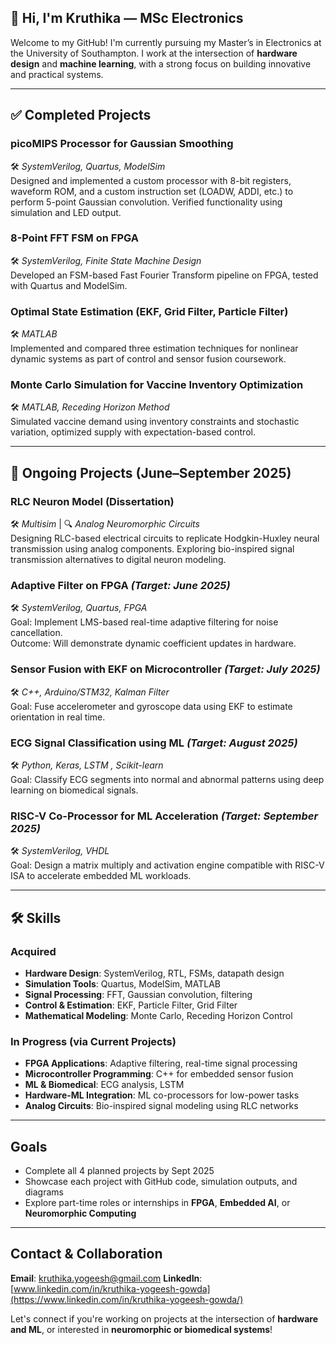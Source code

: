 ## 👋 Hi, I'm Kruthika — MSc Electronics 

Welcome to my GitHub! I'm currently pursuing my Master’s in Electronics at the University of Southampton. I work at the intersection of **hardware design** and **machine learning**, with a strong focus on building innovative and practical systems.

---

## ✅ Completed Projects

### picoMIPS Processor for Gaussian Smoothing  
🛠️ *SystemVerilog, Quartus, ModelSim*  
Designed and implemented a custom processor with 8-bit registers, waveform ROM, and a custom instruction set (LOADW, ADDI, etc.) to perform 5-point Gaussian convolution. Verified functionality using simulation and LED output.

### 8-Point FFT FSM on FPGA  
🛠️ *SystemVerilog, Finite State Machine Design*  
Developed an FSM-based Fast Fourier Transform pipeline on FPGA, tested with Quartus and ModelSim.

### Optimal State Estimation (EKF, Grid Filter, Particle Filter)  
🛠️ *MATLAB*  
Implemented and compared three estimation techniques for nonlinear dynamic systems as part of control and sensor fusion coursework.

### Monte Carlo Simulation for Vaccine Inventory Optimization  
🛠️ *MATLAB, Receding Horizon Method*  
Simulated vaccine demand using inventory constraints and stochastic variation, optimized supply with expectation-based control.

---

## 🚧 Ongoing Projects (June–September 2025)

###  RLC Neuron Model (Dissertation)  
🛠️ *Multisim* | 🔍 *Analog Neuromorphic Circuits*  
Designing RLC-based electrical circuits to replicate Hodgkin-Huxley neural transmission using analog components. Exploring bio-inspired signal transmission alternatives to digital neuron modeling.

###  Adaptive Filter on FPGA *(Target: June 2025)*  
🛠️ *SystemVerilog, Quartus, FPGA*  
Goal: Implement LMS-based real-time adaptive filtering for noise cancellation.  
Outcome: Will demonstrate dynamic coefficient updates in hardware.

###  Sensor Fusion with EKF on Microcontroller *(Target: July 2025)*  
🛠️ *C++, Arduino/STM32, Kalman Filter*  
Goal: Fuse accelerometer and gyroscope data using EKF to estimate orientation in real time.

###  ECG Signal Classification using ML *(Target: August 2025)*  
🛠️ *Python, Keras, LSTM , Scikit-learn*  
Goal: Classify ECG segments into normal and abnormal patterns using deep learning on biomedical signals.

###  RISC-V Co-Processor for ML Acceleration *(Target: September 2025)*  
🛠️ *SystemVerilog, VHDL*  
Goal: Design a matrix multiply and activation engine compatible with RISC-V ISA to accelerate embedded ML workloads.

---

## 🛠️ Skills

###  Acquired  
- **Hardware Design**: SystemVerilog, RTL, FSMs, datapath design  
- **Simulation Tools**: Quartus, ModelSim, MATLAB  
- **Signal Processing**: FFT, Gaussian convolution, filtering  
- **Control & Estimation**: EKF, Particle Filter, Grid Filter  
- **Mathematical Modeling**: Monte Carlo, Receding Horizon Control

### In Progress (via Current Projects)  
- **FPGA Applications**: Adaptive filtering, real-time signal processing  
- **Microcontroller Programming**: C++ for embedded sensor fusion  
- **ML & Biomedical**: ECG analysis, LSTM  
- **Hardware-ML Integration**: ML co-processors for low-power tasks  
- **Analog Circuits**: Bio-inspired signal modeling using RLC networks

---

##  Goals

- Complete all 4 planned projects by Sept 2025  
- Showcase each project with GitHub code, simulation outputs, and diagrams  
- Explore part-time roles or internships in **FPGA**, **Embedded AI**, or **Neuromorphic Computing**

---

## Contact & Collaboration

**Email**: kruthika.yogeesh@gmail.com 
**LinkedIn**: [www.linkedin.com/in/kruthika-yogeesh-gowda](https://www.linkedin.com/in/kruthika-yogeesh-gowda/)

Let's connect if you're working on projects at the intersection of **hardware and ML**, or interested in **neuromorphic or biomedical systems**!

